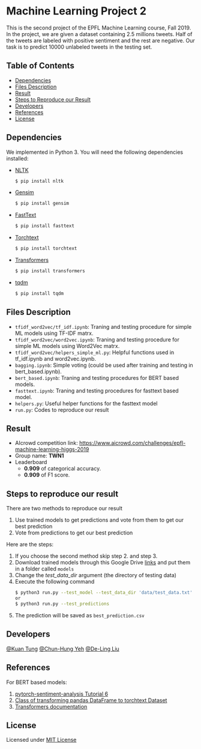 # Machine Learning Project 2
This is the second project of the EPFL Machine Learning course, Fall 2019. In the project, we are given a dataset containing 2.5 millions tweets. Half of the tweets are labeled with positive sentiment and the rest are negative. Our task is to predict 10000 unlabeled tweets in the testing set. 

## Table of Contents
- [Dependencies](#dependencies)
- [Files Description](#files-description)
- [Result](#result)
- [Steps to Reproduce our Result](#steps-to-reproduce-our-result)
- [Developers](#developers)
- [References](#references)
- [License](#license)

## Dependencies
We implemented in Python 3. You will need the following dependencies installed:

* [NLTK]
    ```bash
    $ pip install nltk
    ```
* [Gensim]
    ```bash
    $ pip install gensim
    ```

* [FastText]
    ```bash
    $ pip install fasttext
    ```
    
* [Torchtext]
    ```bash
    $ pip install torchtext
    ```
    
* [Transformers]
    ```bash
    $ pip install transformers
    ```

* [tqdm]
    ```bash
    $ pip install tqdm
    ```

## Files Description
- `tfidf_word2vec/tf_idf.ipynb`: Traning and testing procedure for simple ML models using TF-IDF matrx.
- `tfidf_word2vec/word2vec.ipynb`: Traning and testing procedure for simple ML models using Word2Vec matrx.
- `tfidf_word2vec/helpers_simple_ml.py`: Helpful functions used in tf_idf.ipynb and word2vec.ipynb.
- `bagging.ipynb`: Simple voting (could be used after training and testing in bert_based.ipynb).
- `bert_based.ipynb`: Traning and testing procedures for BERT based models.
- `fasttext.ipynb`: Traning and testing procedures for fasttext based model.
- `helpers.py`: Useful helper functions for the fasttext model
- `run.py`: Codes to reproduce our result

## Result
* AIcrowd competition link: https://www.aicrowd.com/challenges/epfl-machine-learning-higgs-2019
* Group name: **TWN1**
* Leaderboard 
  - **0.909** of categorical accuracy.
  - **0.909** of F1 score.

## Steps to reproduce our result
There are two methods to reproduce our result
1. Use trained models to get predictions and vote from them to get our best prediction  
2. Vote from predictions to get our best prediction

Here are the steps:
1. If you choose the second method skip step 2. and step 3.
2. Download trained models through this Google Drive [links] and put them in a folder called `models`
3. Change the *test_data_dir* argument (the directory of testing data)
4. Execute the following command
    ```bash
    $ python3 run.py --test_model --test_data_dir 'data/test_data.txt'
    or
    $ python3 run.py --test_predictions
    ```
5. The prediction will be saved as `best_prediction.csv`


## Developers
[@Kuan Tung](https://www.aicrowd.com/participants/kuan)
[@Chun-Hung Yeh](https://www.aicrowd.com/participants/yeh)
[@De-Ling Liu](https://www.aicrowd.com/participants/snoopy)

[NLTK]: <https://pypi.org/project/nltk/>
[Gensim]: <https://pypi.org/project/gensim/>
[FastText]: <https://pypi.python.org/pypi/fasttext>
[Torchtext]: <https://pypi.org/project/torchtext/>
[Transformers]: <https://pypi.org/project/transformers/>
[tqdm]: <https://pypi.org/project/tqdm/>
[links]: <https://drive.google.com/drive/folders/18S9meEfdKjjCUAOQLQklBOjXvMF1uMw1?usp=sharing>

## References
For BERT based models:  
1. [pytorch-sentiment-analysis Tutorial 6](https://github.com/bentrevett/pytorch-sentiment-analysis)
2. [Class of transforming pandas DataFrame to torchtext Dataset](https://gist.github.com/nissan/ccb0553edb6abafd20c3dec34ee8099d)
3. [Transformers documentation](https://huggingface.co/transformers/index.html)

## License
Licensed under [MIT License](LICENSE)
